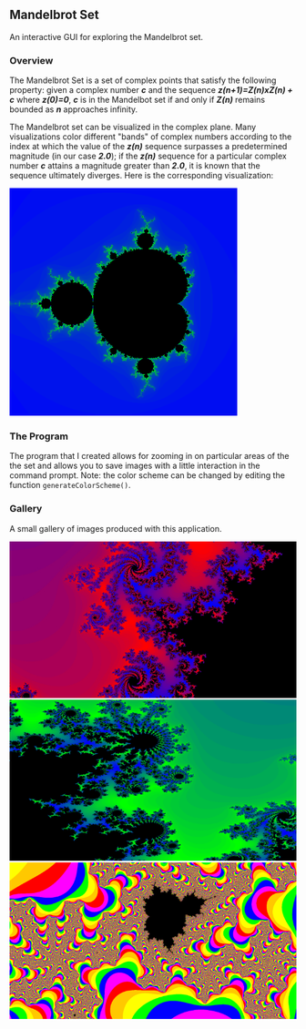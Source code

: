 ## Mandelbrot Set

An interactive GUI for exploring the Mandelbrot set.

### Overview

The Mandelbrot Set is a set of complex points that satisfy the following property: given a complex number ***c*** and the sequence ***z(n+1)=Z(n)*****x*****Z(n) + c*** where ***z(0)=0***, ***c*** is in the Mandelbot set if and only if ***Z(n)*** remains bounded as ***n*** approaches infinity.

The Mandelbrot set can be visualized in the complex plane. Many visualizations color different "bands" of complex numbers according to the index at which the value of the ***z(n)*** sequence surpasses a predetermined magnitude (in our case ***2.0***); if the ***z(n)*** sequence for a particular complex number ***c*** attains a magnitude greater than ***2.0***, it is known that the sequence ultimately diverges. Here is the corresponding visualization:

<div class="centered"><img src="https://raw.githubusercontent.com/mitrydoug/mandelbrot-viewer/master/images/mandel.png"></div>

### The Program

The program that I created allows for zooming in on particular areas of the the set and allows you to save images with a little interaction in the command prompt. Note: the color scheme can be changed by editing the function `generateColorScheme()`.

### Gallery

A small gallery of images produced with this application.

<div class="img-gallery">
<img src="https://raw.githubusercontent.com/mitrydoug/mandelbrot-viewer/master/images/adrian_sm.jpg">
<img src="https://raw.githubusercontent.com/mitrydoug/mandelbrot-viewer/master/images/lucas_sm.png">
<img src="https://raw.githubusercontent.com/mitrydoug/mandelbrot-viewer/master/images/background_sm.png">
</div>
